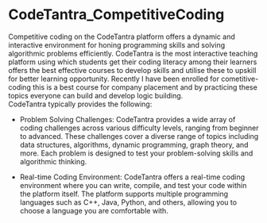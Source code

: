 # CodeTantra_CompetitiveCoding

Competitive coding on the CodeTantra platform offers a dynamic and interactive environment for honing programming skills and solving algorithmic problems efficiently.
CodeTantra is the most interactive teaching platform using which students get their coding literacy among their learners offers the best effective courses to develop skills and utilise these to upskill for better learning opportunity. Recently I have been enrolled for cometitive-coding this is a best course for company placement and by practicing these topics everyone can build and develop logic building.<br>
CodeTantra typically provides the following:<br>

- Problem Solving Challenges:
CodeTantra provides a wide array of coding challenges across various difficulty levels, ranging from beginner to advanced.
These challenges cover a diverse range of topics including data structures, algorithms, dynamic programming, graph theory, and more.
Each problem is designed to test your problem-solving skills and algorithmic thinking.

- Real-time Coding Environment:
CodeTantra offers a real-time coding environment where you can write, compile, and test your code within the platform itself.
The platform supports multiple programming languages such as C++, Java, Python, and others, allowing you to choose a language you are comfortable with.
